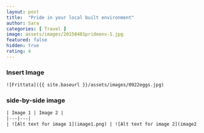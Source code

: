 ```yaml
---
layout: post
title:  "Pride in your local built environment"
author: Sara
categories: [ Travel ]
image: assets/images/20150401prideenv-1.jpg
featured: false
hidden: true
rating: 4
---
```


### Insert Image
```html
![Frittata]({{ site.baseurl }}/assets/images/0922eggs.jpg)

```

### side-by-side image
```html
| Image 1 | Image 2 |
|---|---|
| ![Alt text for image 1](image1.png) | ![Alt text for image 2](image2.png) |

```